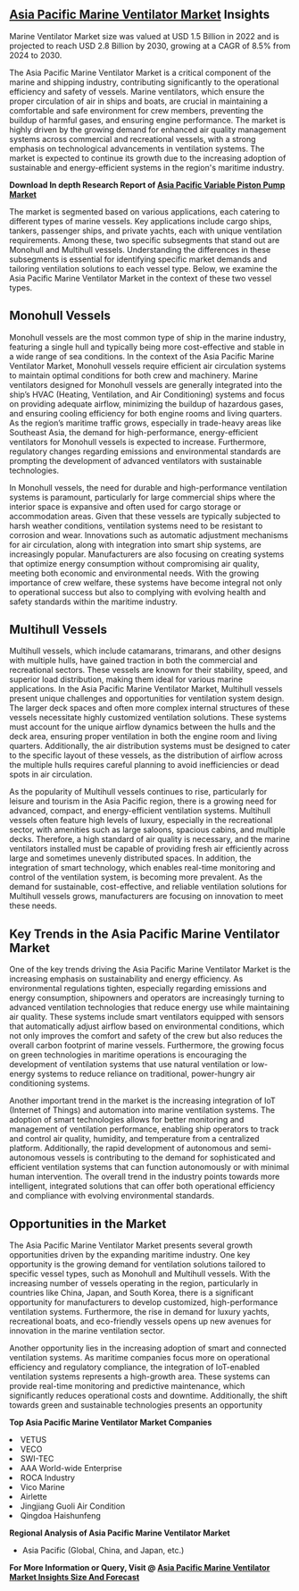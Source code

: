 <h2><a href="https://www.verifiedmarketreports.com/download-sample/?rid=437596&amp;utm_source=Github-Feb&amp;utm_medium=219" target="_blank">Asia Pacific Marine Ventilator Market</a> Insights</h2><p>Marine Ventilator Market size was valued at USD 1.5 Billion in 2022 and is projected to reach USD 2.8 Billion by 2030, growing at a CAGR of 8.5% from 2024 to 2030.</p><p><p>The Asia Pacific Marine Ventilator Market is a critical component of the marine and shipping industry, contributing significantly to the operational efficiency and safety of vessels. Marine ventilators, which ensure the proper circulation of air in ships and boats, are crucial in maintaining a comfortable and safe environment for crew members, preventing the buildup of harmful gases, and ensuring engine performance. The market is highly driven by the growing demand for enhanced air quality management systems across commercial and recreational vessels, with a strong emphasis on technological advancements in ventilation systems. The market is expected to continue its growth due to the increasing adoption of sustainable and energy-efficient systems in the region's maritime industry.</p> <p><b><p><strong>Download In depth Research Report of <a href="https://www.verifiedmarketreports.com/download-sample/?rid=236118&amp;utm_source=Pulse-Dec&amp;utm_medium=219" target="_blank">Asia Pacific Variable Piston Pump Market</a></strong></p></b></p> <p>The market is segmented based on various applications, each catering to different types of marine vessels. Key applications include cargo ships, tankers, passenger ships, and private yachts, each with unique ventilation requirements. Among these, two specific subsegments that stand out are Monohull and Multihull vessels. Understanding the differences in these subsegments is essential for identifying specific market demands and tailoring ventilation solutions to each vessel type. Below, we examine the Asia Pacific Marine Ventilator Market in the context of these two vessel types.</p> <h2>Monohull Vessels</h2> <p>Monohull vessels are the most common type of ship in the marine industry, featuring a single hull and typically being more cost-effective and stable in a wide range of sea conditions. In the context of the Asia Pacific Marine Ventilator Market, Monohull vessels require efficient air circulation systems to maintain optimal conditions for both crew and machinery. Marine ventilators designed for Monohull vessels are generally integrated into the ship’s HVAC (Heating, Ventilation, and Air Conditioning) systems and focus on providing adequate airflow, minimizing the buildup of hazardous gases, and ensuring cooling efficiency for both engine rooms and living quarters. As the region’s maritime traffic grows, especially in trade-heavy areas like Southeast Asia, the demand for high-performance, energy-efficient ventilators for Monohull vessels is expected to increase. Furthermore, regulatory changes regarding emissions and environmental standards are prompting the development of advanced ventilators with sustainable technologies.</p> <p>In Monohull vessels, the need for durable and high-performance ventilation systems is paramount, particularly for large commercial ships where the interior space is expansive and often used for cargo storage or accommodation areas. Given that these vessels are typically subjected to harsh weather conditions, ventilation systems need to be resistant to corrosion and wear. Innovations such as automatic adjustment mechanisms for air circulation, along with integration into smart ship systems, are increasingly popular. Manufacturers are also focusing on creating systems that optimize energy consumption without compromising air quality, meeting both economic and environmental needs. With the growing importance of crew welfare, these systems have become integral not only to operational success but also to complying with evolving health and safety standards within the maritime industry.</p> <h2>Multihull Vessels</h2> <p>Multihull vessels, which include catamarans, trimarans, and other designs with multiple hulls, have gained traction in both the commercial and recreational sectors. These vessels are known for their stability, speed, and superior load distribution, making them ideal for various marine applications. In the Asia Pacific Marine Ventilator Market, Multihull vessels present unique challenges and opportunities for ventilation system design. The larger deck spaces and often more complex internal structures of these vessels necessitate highly customized ventilation solutions. These systems must account for the unique airflow dynamics between the hulls and the deck area, ensuring proper ventilation in both the engine room and living quarters. Additionally, the air distribution systems must be designed to cater to the specific layout of these vessels, as the distribution of airflow across the multiple hulls requires careful planning to avoid inefficiencies or dead spots in air circulation.</p> <p>As the popularity of Multihull vessels continues to rise, particularly for leisure and tourism in the Asia Pacific region, there is a growing need for advanced, compact, and energy-efficient ventilation systems. Multihull vessels often feature high levels of luxury, especially in the recreational sector, with amenities such as large saloons, spacious cabins, and multiple decks. Therefore, a high standard of air quality is necessary, and the marine ventilators installed must be capable of providing fresh air efficiently across large and sometimes unevenly distributed spaces. In addition, the integration of smart technology, which enables real-time monitoring and control of the ventilation system, is becoming more prevalent. As the demand for sustainable, cost-effective, and reliable ventilation solutions for Multihull vessels grows, manufacturers are focusing on innovation to meet these needs.</p> <h2>Key Trends in the Asia Pacific Marine Ventilator Market</h2> <p>One of the key trends driving the Asia Pacific Marine Ventilator Market is the increasing emphasis on sustainability and energy efficiency. As environmental regulations tighten, especially regarding emissions and energy consumption, shipowners and operators are increasingly turning to advanced ventilation technologies that reduce energy use while maintaining air quality. These systems include smart ventilators equipped with sensors that automatically adjust airflow based on environmental conditions, which not only improves the comfort and safety of the crew but also reduces the overall carbon footprint of marine vessels. Furthermore, the growing focus on green technologies in maritime operations is encouraging the development of ventilation systems that use natural ventilation or low-energy systems to reduce reliance on traditional, power-hungry air conditioning systems.</p> <p>Another important trend in the market is the increasing integration of IoT (Internet of Things) and automation into marine ventilation systems. The adoption of smart technologies allows for better monitoring and management of ventilation performance, enabling ship operators to track and control air quality, humidity, and temperature from a centralized platform. Additionally, the rapid development of autonomous and semi-autonomous vessels is contributing to the demand for sophisticated and efficient ventilation systems that can function autonomously or with minimal human intervention. The overall trend in the industry points towards more intelligent, integrated solutions that can offer both operational efficiency and compliance with evolving environmental standards.</p> <h2>Opportunities in the Market</h2> <p>The Asia Pacific Marine Ventilator Market presents several growth opportunities driven by the expanding maritime industry. One key opportunity is the growing demand for ventilation solutions tailored to specific vessel types, such as Monohull and Multihull vessels. With the increasing number of vessels operating in the region, particularly in countries like China, Japan, and South Korea, there is a significant opportunity for manufacturers to develop customized, high-performance ventilation systems. Furthermore, the rise in demand for luxury yachts, recreational boats, and eco-friendly vessels opens up new avenues for innovation in the marine ventilation sector.</p> <p>Another opportunity lies in the increasing adoption of smart and connected ventilation systems. As maritime companies focus more on operational efficiency and regulatory compliance, the integration of IoT-enabled ventilation systems represents a high-growth area. These systems can provide real-time monitoring and predictive maintenance, which significantly reduces operational costs and downtime. Additionally, the shift towards green and sustainable technologies presents an opportunity</p><p><strong>Top Asia Pacific Marine Ventilator Market Companies</strong></p><div data-test-id=""><p><li>VETUS</li><li> VECO</li><li> SWI-TEC</li><li> AAA World-wide Enterprise</li><li> ROCA Industry</li><li> Vico Marine</li><li> Airlette</li><li> Jingjiang Guoli Air Condition</li><li> Qingdoa Haishunfeng</li></p><div><strong>Regional Analysis of&nbsp;Asia Pacific Marine Ventilator Market</strong></div><ul><li dir="ltr"><p dir="ltr">Asia Pacific (Global, China, and Japan, etc.)</p></li></ul><p><strong>For More Information or Query, Visit @&nbsp;</strong><strong><a href="https://www.verifiedmarketreports.com/product/marine-ventilator-market/?utm_source=Github-Feb&amp;utm_medium=219" target="_blank">Asia Pacific Marine Ventilator Market Insights Size And Forecast</a></strong></p></div><h2>&nbsp;</h2><div data-test-id="">&nbsp;</div>
